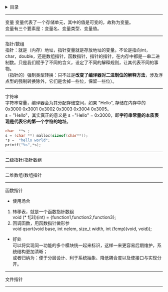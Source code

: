 <details>
<summary>目录</summary>
   
- 变量  
- 指针/数组  
- 字符串  
- 二级指针/指针数组  
- 二维数组/数组指针  
- 函数指针  
- 文件指针  
</details>

***
变量 
变量代表了一个存储单元，其中的值是可变的，故称为变量。  
变量有三个要素是：变量名、变量类型、变量值。  
***
指针/数组  
指针：就是（内存）地址，指针变量就是存放地址的变量。不论是指向int，char，double，还是数组指针，函数指针，指针的指针，在内存中都是一串二进制数。只是我们赋予了不同的含义，设定了不同的解释规则，让其代表不同的事物。  
（指针的）强制类型转换：只不过是**改变了编译器对二进制位的解释方法**，涉及浮点型的强制转换除外，它们是舍掉一些位，保留一些位）。  
***
字符串  
字符串常量，编译器会为其分配存储空间，如果 "Hello", 存储在内存中的 0x3000 0x3001 0x3002 0x3003 0x3004 0x3005。  
s = "Hello"，其实真正的意义是 s ="Hello" = 0x3000，即**字符串常量的本质表现是代表它的第一个字符的地址**。  
```c
char  **s ;
s = (char **) malloc(sizeof(char**));
*s =  "hello world";
printf("%s",*s);
```
***
二级指针/指针数组  
***
二维数组/数组指针  
***
函数指针  
- 使用场合  
1. 转移表，就是一个函数指针数组  
   void (* f[3])(int) = {function1,function2,function3};   
2. 回调函数，用函数指针做形参  
   void qsort(void base, int nelem, size_t width, int (fcmp)(void, void));  
- 好处  
可以将实现同一功能的多个模块统一起来标识，这样一来更容易后期维护，系统结构更加清晰；  
或者归纳为：便于分层设计、利于系统抽象、降低耦合度以及使接口与实现分开。  
***
文件指针  
***
